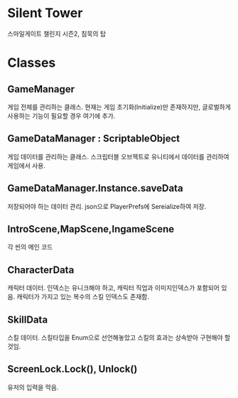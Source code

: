 # Silent Tower
스마일게이트 챌린지 시즌2, 침묵의 탑

# Classes

## GameManager
게임 전체를 관리하는 클래스. 현재는 게임 초기화(Initialize)만 존재하지만, 글로벌하게 사용하는 기능이 필요할 경우 여기에 추가.

## GameDataManager : ScriptableObject
게임 데이터를 관리하는 클래스. 스크립터블 오브젝트로 유니티에서 데이터를 관리하여 게임에서 사용.

## GameDataManager.Instance.saveData
저장되어야 하는 데이터 관리. json으로 PlayerPrefs에 Sereialize하여 저장.

## IntroScene,MapScene,IngameScene
각 씬의 메인 코드

## CharacterData
캐릭터 데이터. 인덱스는 유니크해야 하고, 캐릭터 직업과 이미지인덱스가 포함되어 있음. 캐릭터가 가지고 있는 복수의 스킬 인덱스도 존재함.

## SkillData
스킬 데이터. 스킬타입을 Enum으로 선언해놓았고 스킬의 효과는 상속받아 구현해야 할 것임.

## ScreenLock.Lock(), Unlock()
유저의 입력을 막음.
